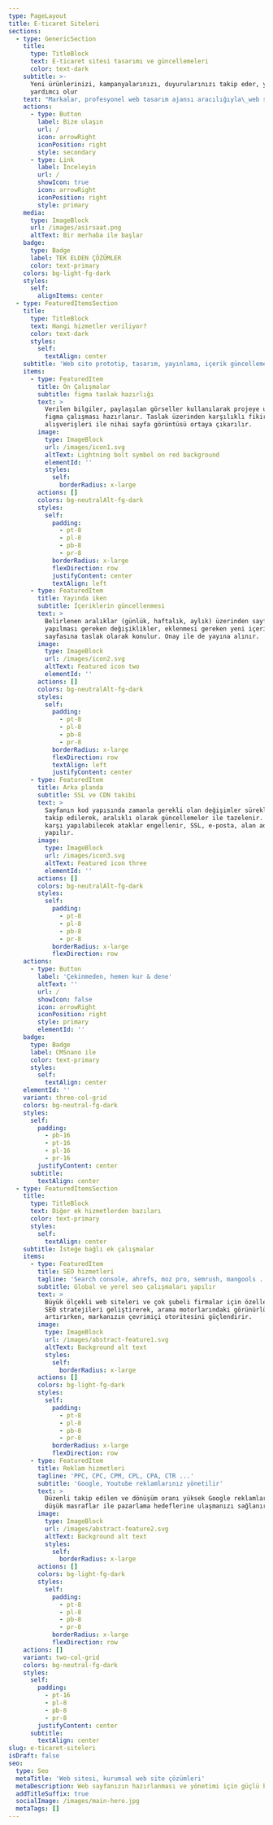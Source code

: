 ```yaml
---
type: PageLayout
title: E-ticaret Siteleri
sections:
  - type: GenericSection
    title:
      type: TitleBlock
      text: E-ticaret sitesi tasarımı ve güncellemeleri
      color: text-dark
    subtitle: >-
      Yeni ürünlerinizi, kampanyalarınızı, duyurularınızı takip eder, yönetimine
      yardımcı olur
    text: "Markalar, profesyonel web tasarım ajansı aracılığıyla\_web siteleri tasarlar ve geliştirir. Bu ajanslar, web sitelerinin işlevselliğini ve performansını en üst düzeye çıkarmak için stratejik çözümler sağlar.\n"
    actions:
      - type: Button
        label: Bize ulaşın
        url: /
        icon: arrowRight
        iconPosition: right
        style: secondary
      - type: Link
        label: İnceleyin
        url: /
        showIcon: true
        icon: arrowRight
        iconPosition: right
        style: primary
    media:
      type: ImageBlock
      url: /images/asirsaat.png
      altText: Bir merhaba ile başlar
    badge:
      type: Badge
      label: TEK ELDEN ÇÖZÜMLER
      color: text-primary
    colors: bg-light-fg-dark
    styles:
      self:
        alignItems: center
  - type: FeaturedItemsSection
    title:
      type: TitleBlock
      text: Hangi hizmetler veriliyor?
      color: text-dark
      styles:
        self:
          textAlign: center
    subtitle: 'Web site prototip, tasarım, yayınlama, içerik güncelleme, yedekleme ve ...'
    items:
      - type: FeaturedItem
        title: Ön Çalışmalar
        subtitle: figma taslak hazırlığı
        text: >
          Verilen bilgiler, paylaşılan görseller kullanılarak projeye uygun bir
          figma çalışması hazırlanır. Taslak üzerinden karşılıklı fikir
          alışverişleri ile nihai sayfa görüntüsü ortaya çıkarılır.
        image:
          type: ImageBlock
          url: /images/icon1.svg
          altText: Lightning bolt symbol on red background
          elementId: ''
          styles:
            self:
              borderRadius: x-large
        actions: []
        colors: bg-neutralAlt-fg-dark
        styles:
          self:
            padding:
              - pt-8
              - pl-8
              - pb-8
              - pr-8
            borderRadius: x-large
            flexDirection: row
            justifyContent: center
            textAlign: left
      - type: FeaturedItem
        title: Yayında iken
        subtitle: İçeriklerin güncellenmesi
        text: >
          Belirlenen aralıklar (günlük, haftalık, aylık) üzerinden sayfada
          yapılması gereken değişiklikler, eklenmesi gereken yeni içerikler web
          sayfasına taslak olarak konulur. Onay ile de yayına alınır.
        image:
          type: ImageBlock
          url: /images/icon2.svg
          altText: Featured icon two
          elementId: ''
        actions: []
        colors: bg-neutralAlt-fg-dark
        styles:
          self:
            padding:
              - pt-8
              - pl-8
              - pb-8
              - pr-8
            borderRadius: x-large
            flexDirection: row
            textAlign: left
            justifyContent: center
      - type: FeaturedItem
        title: Arka planda
        subtitle: SSL ve CDN takibi
        text: >
          Sayfanın kod yapısında zamanla gerekli olan değişimler sürekli olarak
          takip edilerek, aralıklı olarak güncellemeler ile tazelenir. Sayfaya
          karşı yapılabilecek ataklar engellenir, SSL, e-posta, alan adı takibi
          yapılır.
        image:
          type: ImageBlock
          url: /images/icon3.svg
          altText: Featured icon three
          elementId: ''
        actions: []
        colors: bg-neutralAlt-fg-dark
        styles:
          self:
            padding:
              - pt-8
              - pl-8
              - pb-8
              - pr-8
            borderRadius: x-large
            flexDirection: row
    actions:
      - type: Button
        label: 'Çekinmeden, hemen kur & dene'
        altText: ''
        url: /
        showIcon: false
        icon: arrowRight
        iconPosition: right
        style: primary
        elementId: ''
    badge:
      type: Badge
      label: CMSnano ile
      color: text-primary
      styles:
        self:
          textAlign: center
    elementId: ''
    variant: three-col-grid
    colors: bg-neutral-fg-dark
    styles:
      self:
        padding:
          - pb-16
          - pt-16
          - pl-16
          - pr-16
        justifyContent: center
      subtitle:
        textAlign: center
  - type: FeaturedItemsSection
    title:
      type: TitleBlock
      text: Diğer ek hizmetlerden bazıları
      color: text-primary
      styles:
        self:
          textAlign: center
    subtitle: İsteğe bağlı ek çalışmalar
    items:
      - type: FeaturedItem
        title: SEO hizmetleri
        tagline: 'Search console, ahrefs, moz pro, semrush, mangools ...'
        subtitle: Global ve yerel seo çalışmaları yapılır
        text: >
          Büyük ölçekli web siteleri ve çok şubeli firmalar için özelleştirilmiş
          SEO stratejileri geliştirerek, arama motorlarındaki görünürlüğünüzü
          artırırken, markanızın çevrimiçi otoritesini güçlendirir.
        image:
          type: ImageBlock
          url: /images/abstract-feature1.svg
          altText: Background alt text
          styles:
            self:
              borderRadius: x-large
        actions: []
        colors: bg-light-fg-dark
        styles:
          self:
            padding:
              - pt-8
              - pl-8
              - pb-8
              - pr-8
            borderRadius: x-large
            flexDirection: row
      - type: FeaturedItem
        title: Reklam hizmetleri
        tagline: 'PPC, CPC, CPM, CPL, CPA, CTR ...'
        subtitle: 'Google, Youtube reklamlarınız yönetilir'
        text: >
          Düzenli takip edilen ve dönüşüm oranı yüksek Google reklamlar ile
          düşük masraflar ile pazarlama hedeflerine ulaşmanızı sağlanır.
        image:
          type: ImageBlock
          url: /images/abstract-feature2.svg
          altText: Background alt text
          styles:
            self:
              borderRadius: x-large
        actions: []
        colors: bg-light-fg-dark
        styles:
          self:
            padding:
              - pt-8
              - pl-8
              - pb-8
              - pr-8
            borderRadius: x-large
            flexDirection: row
    actions: []
    variant: two-col-grid
    colors: bg-neutral-fg-dark
    styles:
      self:
        padding:
          - pt-16
          - pl-8
          - pb-8
          - pr-8
        justifyContent: center
      subtitle:
        textAlign: center
slug: e-ticaret-siteleri
isDraft: false
seo:
  type: Seo
  metaTitle: 'Web sitesi, kurumsal web site çözümleri'
  metaDescription: Web sayfanızın hazırlanması ve yönetimi için güçlü bir çözüm ortağı
  addTitleSuffix: true
  socialImage: /images/main-hero.jpg
  metaTags: []
---
```

